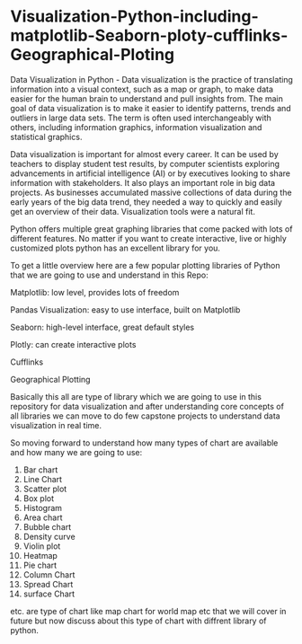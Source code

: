 # Visualization-Python-including-matplotlib-Seaborn-ploty-cufflinks-Geographical-Ploting

Data Visualization in Python - Data visualization is the practice of translating information into a visual context, such as a map or graph, to make data easier for the human brain to understand and pull insights from. The main goal of data visualization is to make it easier to identify patterns, trends and outliers in large data sets. The term is often used interchangeably with others, including information graphics, information visualization and statistical graphics.

Data visualization is important for almost every career. It can be used by teachers to display student test results, by computer scientists exploring advancements in artificial intelligence (AI) or by executives looking to share information with stakeholders. It also plays an important role in big data projects. As businesses accumulated massive collections of data during the early years of the big data trend, they needed a way to quickly and easily get an overview of their data. Visualization tools were a natural fit.

Python offers multiple great graphing libraries that come packed with lots of different features. No matter if you want to create interactive, live or highly customized plots python has an excellent library for you.

To get a little overview here are a few popular plotting libraries of  Python that we are going to use and understand in this Repo:

Matplotlib: low level, provides lots of freedom

Pandas Visualization: easy to use interface, built on Matplotlib

Seaborn: high-level interface, great default styles

Plotly: can create interactive plots

Cufflinks

Geographical Plotting

Basically this all are type of library which we are going to use in this repository for data visualization and after understanding core concepts of all libraries we can move to do few capstone projects to understand data visualization in real time.

So moving forward to understand how many types of chart are available and how many we are going to use:
1. Bar chart
2. Line Chart
3. Scatter plot
4. Box plot
5. Histogram
6. Area chart
7. Bubble chart
8. Density curve
9. Violin plot
10. Heatmap
11. Pie chart
12. Column Chart
13. Spread Chart
14. surface Chart

etc. are type of chart like map chart for world map etc that we will cover in future but now discuss about this type of chart with diffrent library of python.
